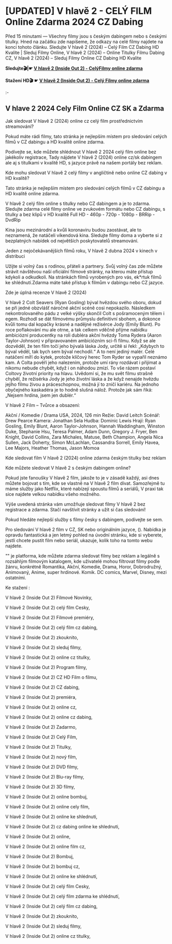# [UPDATED] V hlavě 2 - CELÝ FILM Online Zdarma 2024 CZ Dabing

Před 15 minutami — Všechny filmy jsou s českým dabingem nebo s českými titulky. Hned na začátku zde napíšeme, že odkazy na celé filmy najdete na konci tohoto článku. Sledujte V hlavě 2 (2024) – Celý Film CZ Dabing HD Kvalite | Sleduj Filmy Online, V hlavě 2 (2024) – Online Titulky Filmu Dabing CZ, V hlavě 2 (2024) – Sleduj Filmy Online CZ Dabing HD Kvalite

**Sledujte🎬|☛ [V hlavě 2 (Inside Out 2) - CelýFilmy online zdarma](https://bit.ly/46otyhq)**

**Stažení HD🎬 ☛ [V hlavě 2 (Inside Out 2) - Celý Filmy online zdarma](https://bit.ly/46otyhq)**

:-

## V hlave 2 2024 Cely Film Online CZ SK a Zdarma

Jak sledovat V hlavě 2 (2024) online cz celý film prostřednictvím streamování?

Pokud máte rádi filmy, tato stránka je nejlepším místem pro sledování celých filmů v CZ dabingu a HD kvalitě online zdarma.

Podívejte se, kde můžete shlédnout V hlavě 2 2024 celý film online bez jakékoliv registrace, Tady nájdete V hlavě 2 (2024) online cz/sk dabingem ale aj s titulkami v kvalitě HD, s jazyce právě na našem portály bez reklam.

Kde mohu sledovat V hlavě 2 celý filmy v angličtině nebo online CZ dabing v HD kvalitě?

Tato stránka je nejlepším místem pro sledování celých filmů v CZ dabingu a HD kvalitě online zdarma.

V hlavě 2 celý film online s titulky nebo CZ dabingem a je to zdarma. Sledujte zdarma celé filmy online ve zvukovém formátu nebo CZ dabingu, s titulky a bez klipů v HD kvalitě Full HD - 460p - 720p - 1080p - BRRip - DvdRip

Kina jsou mezinárodní a kvůli koronaviru budou zaostávat, ale to neznamená, že natáčeli víkendová kina. Sledujte filmy doma a vyberte si z bezplatných nabídek od největších poskytovatelů streamování.

Jeden z nejočekávanějších filmů roku, V hlavě 2 dubna 2024 v kinech v distribuci

Užijte si volný čas s rodinou, přáteli a partnery. Svůj volný čas zde můžete strávit návštěvou naší oficiální filmové stránky, na kterou máte přístup kdykoli a odkudkoli. Na stránkách filmů vyrobených pro vás, ek*rtuk filmů ke shlédnutí.Zdarma máte také přístup k filmům v dabingu nebo CZ jazyce.

Zde je úplná recenze V hlavě 2 (2024)

V hlavě 2 Colt Seavers (Ryan Gosling) býval hvězdou svého oboru, dokud se při jedné obzvlášť náročné akční scéně cosi nepokazilo. Následkem nekontrolovaného pádu z velké výšky skončil Colt s pošramoceným tělem i egem. Rozhodl se dát filmovému průmyslu definitivní sbohem, a dokonce kvůli tomu dal kopačky krásné a nadějné režisérce Jody (Emily Blunt). Po roce poflakování mu ale otrne, a tak celkem vděčně přijme nabídku ambiciózní producentky na roli dubléra akční hvězdy Toma Rydera (Aaron Taylor-Johnson) v připravovaném ambiciózním sci-fi filmu. Když se ale dozvěděl, že ten film točí jeho bývalá láska Jody, určitě si řekl: „Kdybych to býval věděl, tak bych sem býval nechodil.“ A to není jediný malér. Celé natáčení míří do kytek, protože klíčový herec Tom Ryder se vypařil neznámo kam. A Colta pověří jeho nalezením, protože umí rány rozdávat i přijímat a nikomu nebude chybět, když i on náhodou zmizí. To vše rázem postaví Coltovy životní priority na hlavu. Uvědomí si, že mu svět filmu strašně chyběl, že režisérka Jody je jeho životní láska a že když nenajde hvězdu jejího filmu živou a práceschopnou, možná jí to zničí kariéru. Na jednoho obyčejného kaskadéra je to hodně slušná nálož. Protože jak sám říká: „Nejsem hrdina, jsem jen dublér.“

V hlavě 2 Film – Tvůrce a obsazení:

Akční / Komedie / Drama USA, 2024, 126 min Režie: David Leitch Scénář: Drew Pearce Kamera: Jonathan Sela Hudba: Dominic Lewis Hrají: Ryan Gosling, Emily Blunt, Aaron Taylor-Johnson, Hannah Waddingham, Winston Duke, Stephanie Hsu, Teresa Palmer, Adam Dunn, Gregory J. Fryer, Ben Knight, David Collins, Zara Michales, Matuse, Beth Champion, Angela Nica Sullen, Jack Doherty, Simon McLachlan, Cassandra Sorrell, Emily Havea, Lee Majors, Heather Thomas, Jason Momoa

Kde sledovat film V hlavě 2 (2024) online zdarma českým titulky bez reklam

Kde můžete sledovat V hlavě 2 s českým dabingem online?

Pokud jste fanoušky V hlavě 2 film, jakože to je v zásadě každý, asi dnes můžete bojovat s tím, kde se vlastně na V hlavě 2 film dívat. Samozřejmě tu máme služby jako Netflix, které nabízejí spoustu filmů a seriálů, V praxi tak sice najdete velkou nabídku všeho možného.

Výše uvedená stránka vám umožňuje sledovat filmy V hlavě 2 bez registrace a zdarma. Stačí navštívit stránky a užít si čas sledování!

Pokud hledáte nejlepší služby s filmy česky s dabingem, podívejte se sem.

Pro sledování V hlavě 2 film v CZ, SK nebo originálním jazyce, (). Nabídka je opravdu fantastická a jen letmý pohled na úvodní stránku, kde si vyberete, jestli chcete pustit film nebo seriál, ukazuje, kolik toho na tomto webu najdete.

"" je platforma, kde můžete zdarma sledovat filmy bez reklam a legálně s rozsáhlým filmovým katalogem, kde uživatelé mohou filtrovat filmy podle žánru, konkrétně Romantika, Akční, Komedie, Drama, Horor, Dobrodružný, Animovaný, Anime, super hrdinové. Komik. DC comics, Marvel, Disney, mezi ostatními.

Ke stažení :

V hlavě 2 (Inside Out 2) Filmové Novinky,

V hlavě 2 (Inside Out 2) celý film Cesky,

V hlavě 2 (Inside Out 2) Filmové premiéry,

V hlavě 2 (Inside Out 2) celý film cz dabing,

V hlavě 2 (Inside Out 2) zkouknito,

V hlavě 2 (Inside Out 2) sleduj filmy,

V hlavě 2 (Inside Out 2) online cz titulky,

V hlavě 2 (Inside Out 2) Program filmy,

V hlavě 2 (Inside Out 2) CZ HD Film o filmu,

V hlavě 2 (Inside Out 2) CZ dabing,

V hlavě 2 (Inside Out 2) premiéra,

V hlavě 2 (Inside Out 2) online cz,

V hlavě 2 (Inside Out 2) online cz dabing,

V hlavě 2 (Inside Out 2) Zadarmo,

V hlavě 2 (Inside Out 2) Celý Film,

V hlavě 2 (Inside Out 2) Titulky,

V hlavě 2 (Inside Out 2) nový film,

V hlavě 2 (Inside Out 2) DVD filmy,

V hlavě 2 (Inside Out 2) Blu-ray filmy,

V hlavě 2 (Inside Out 2) 3D filmy,

V hlavě 2 (Inside Out 2) online bombuj,

V hlavě 2 (Inside Out 2) online cely film,

V hlavě 2 (Inside Out 2) online ke shlednuti,

V hlavě 2 (Inside Out 2) cz dabing online ke shlednuti,

V hlavě 2 (Inside Out 2) online,

V hlavě 2 (Inside Out 2) online film cz,

V hlavě 2 (Inside Out 2) Bombuj,

V hlavě 2 (Inside Out 2) bombuj cz,

V hlavě 2 (Inside Out 2) online ke shlédnutí,

V hlavě 2 (Inside Out 2) celý film Cesky,

V hlavě 2 (Inside Out 2) celý film zdarma ke shlédnutí,

V hlavě 2 (Inside Out 2) celý film cz dabing,

V hlavě 2 (Inside Out 2) zkouknito,

V hlavě 2 (Inside Out 2) sleduj filmy,

V hlavě 2 (Inside Out 2) online cz titulky,
